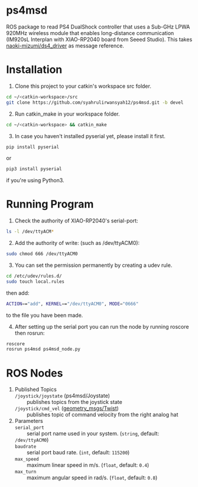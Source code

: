 # ps4msd
ROS package to read PS4 DualShock controller that uses a Sub-GHz LPWA 920MHz wireless module that enables long-distance communication (IM920sL Interplan with XIAO-RP2040 board from Seeed Studio).
This takes [naoki-mizumi/ds4_driver](https://github.com/naoki-mizuno/ds4_driver.git) as message reference.

# Installation
1. Clone this project to your catkin's workspace src folder.
```bash
cd ~/<catkin-workspace>/src
git clone https://github.com/syahrulirwansyah12/ps4msd.git -b devel
```
2. Run catkin_make in your workspace folder.
```bash
cd ~/<catkin-workspace> && catkin_make
```
3. In case you haven't installed pyserial yet, please install it first.
```bash
pip install pyserial
```
or
```bash
pip3 install pyserial
```
if you're using Python3.

# Running Program
1. Check the authority of XIAO-RP2040's serial-port:
```bash
ls -l /dev/ttyACM*
```
2. Add the authority of write: (such as /dev/ttyACM0):
```bash
sudo chmod 666 /dev/ttyACM0
```
3. You can set the permission permanently by creating a udev rule.
```bash
cd /etc/udev/rules.d/
sudo touch local.rules
```
then add:
```bash
ACTION=="add", KERNEL=="/dev/ttyACM0", MODE="0666"
```
to the file you have been made.

4. After setting up the serial port you can run the node by running roscore then rosrun:
```bash
roscore
rosrun ps4msd ps4msd_node.py
```

# ROS Nodes
1. Published Topics\
`/joystick/joystate` (ps4msd/Joystate)\
&emsp;&emsp; publishes topics from the joystick state\
`/joystick/cmd_vel` ([geometry_msgs/Twist](https://docs.ros.org/en/jade/api/geometry_msgs/html/msg/Twist.html))\
&emsp;&emsp; publishes topic of command velocity from the right analog hat
2. Parameters\
`serial_port`\
&emsp;&emsp; serial port name used in your system. (`string`, default: `/dev/ttyACM0`)\
`baudrate`\
&emsp;&emsp; serial port baud rate. (`int`, default: `115200`)\
`max_speed`\
&emsp;&emsp; maximum linear speed in m/s. (`float`, default: `0.4`)\
`max_turn`\
&emsp;&emsp; maximum angular speed in rad/s. (`float`, default: `0.8`)
